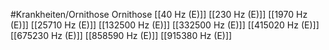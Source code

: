 #Krankheiten/Ornithose
Ornithose
[[40 Hz (E)]]
[[230 Hz (E)]]
[[1970 Hz (E)]]
[[25710 Hz (E)]]
[[132500 Hz (E)]]
[[332500 Hz (E)]]
[[415020 Hz (E)]]
[[675230 Hz (E)]]
[[858590 Hz (E)]]
[[915380 Hz (E)]]